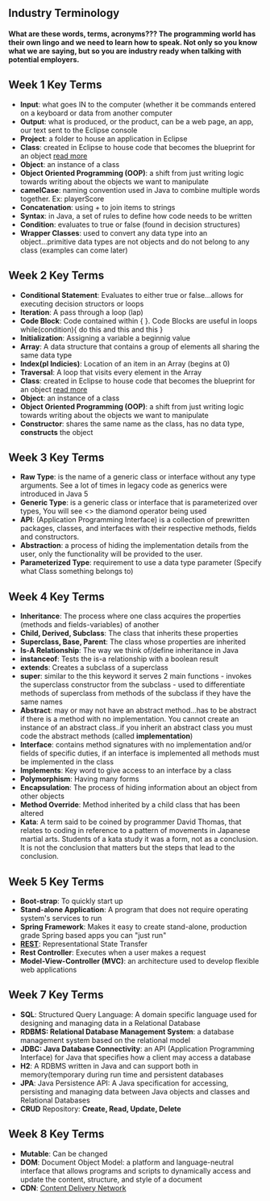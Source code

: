 ## Industry Terminology 

#### What are these words, terms, acronyms??? The programming world has their own lingo and we need to learn how to speak. Not only so you know what we are saying, but so you are industry ready when talking with potential employers.

## Week 1 Key Terms
- **Input**: what goes IN to the computer (whether it be commands entered on a keyboard or data from another computer
- **Output**: what is produced, or the product, can be a web page, an app, our text sent to the Eclipse console
- **Project**: a folder to house an application in Eclipse
- **Class**: created in Eclipse to house code that becomes the blueprint for an object [read more](http://www.webopedia.com/TERM/I/input.html)
- **Object**: an instance of a class
- **Object Oriented Programming (OOP)**: a shift from just writing logic towards writing about the objects we want to manipulate
- **camelCase**: naming convention used in Java to combine multiple words together. Ex: playerScore
- **Concatenation**: using + to join items to strings
- **Syntax**: in Java, a set of rules to define how code needs to be written
- **Condition**: evaluates to true or false (found in decision structures)
- **Wrapper Classes**: used to convert any data type into an object...primitive data types are not objects and do not belong to any class (examples can come later)

## Week 2 Key Terms
- **Conditional Statement**: Evaluates to either true or false...allows for executing decision structors or loops
- **Iteration**: A pass through a loop (lap)
- **Code Block**: Code contained within { }. Code Blocks are useful in loops
   while(condition){
     do this
     and this
     and this
     }
- **Initialization**: Assigning a variable a beginnig value
- **Array**: A data structure that contains a group of elements all sharing the same data type
- **Index(pl Indicies)**: Location of an item in an Array (begins at 0)
- **Traversal**: A loop that visits every element in the Array
- **Class**: created in Eclipse to house code that becomes the blueprint for an object [read more](http://www.webopedia.com/TERM/I/input.html)
- **Object**: an instance of a class
- **Object Oriented Programming (OOP)**: a shift from just writing logic towards writing about the objects we want to manipulate
- **Constructor**: shares the same name as the class, has no data type, **constructs** the object 

## Week 3 Key Terms
- **Raw Type**: is the name of a generic class or interface without any type arguments. See a lot of times in legacy code as generics were introduced in Java 5
- **Generic Type**: is a generic class or interface that is parameterized over types, You will see <> the diamond operator being used
- **API**: (Application Programming Interface) is a collection of prewritten packages, classes, and interfaces with their respective methods, fields and constructors.
- **Abstraction**: a process of hiding the implementation details from the user, only the functionality will be provided to the user.
- **Parameterized Type**: requirement to use a data type parameter (Specify what Class something belongs to)


## Week 4 Key Terms
- **Inheritance**: The process where one class acquires the properties (methods and fields-variables) of another
- **Child, Derived, Subclass**: The class that inherits these properties
- **Superclass, Base, Parent**: The class whose properties are inherited
- **Is-A Relationship**: The way we think of/define inheritance in Java
- **instanceof**: Tests the is-a relationship with a boolean result
- **extends**: Creates a subclass of a superclass
- **super**: similar to the this keyword it serves 2 main functions
            - invokes the superclass constructor from the subclass
            - used to differentiate methods of superclass from methods of the subclass if they have the same names
- **Abstract**: may or may not have an abstract method...has to be abstract if there is a method with no implementation. You cannot create an instance of an abstract class..if you inherit an abstract class you must code the abstract methods (called **implementation**)
- **Interface**: contains method signatures with no implementation and/or fields of specific duties, if an interface is implemented all methods must be implemented in the class 
- **Implements**: Key word to give access to an interface by a class
- **Polymorphism**: Having many forms
- **Encapsulation**: The process of hiding information about an object from other objects
- **Method Override**: Method inherited by a child class that has been altered
- **Kata**: A term said to be coined by programmer David Thomas, that relates to coding in reference to a pattern of 
            movements in Japanese martial arts. Students of a kata study it was a form, not as a conclusion.
            It is not the conclusion that matters but the steps that lead to the conclusion.

## Week 5 Key Terms
- **Boot-strap**: To quickly start up
- **Stand-alone Application**: A program that does not require operating system's services to run
- **Spring Framework**: Makes it easy to create stand-alone, production grade Spring based apps you can "just run"
- [**REST**](https://www.service-architecture.com/articles/web-services/representational_state_transfer_rest.html): Representational State Transfer
- **Rest Controller**: Executes when a user makes a request
- **Model-View-Controller (MVC)**: an architecture used to develop flexible web applications

## Week 7 Key Terms
- **SQL**: Structured Query Language: A domain specific language used for designing and managing data in a Relational Database
- **RDBMS: Relational Database Management System**: a database management system based on the relational model
- **JDBC: Java Database Connectivity**: an API (Application Programming Interface) for Java that specifies how a client may access a database
- **H2**: A RDBMS written in Java and can support both in memory(temporary during run time and persistent databases
- **JPA**: Java Persistence API: A Java specification for accessing, persisting and managing data between Java objects and classes and Relational Databases
- **CRUD** Repository: **Create, Read, Update, Delete**

## Week 8 Key Terms
- **Mutable**: Can be changed
- **DOM**: Document Object Model: a platform and language-neutral interface that allows programs and scripts to dynamically access and update the content, structure, and style of a document
- **CDN**: [Content Delivery Network](https://en.wikipedia.org/wiki/Content_delivery_network)


